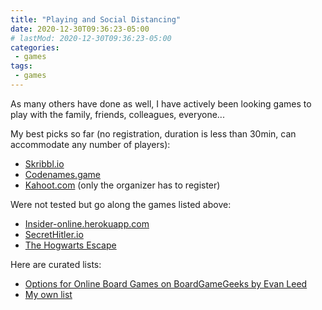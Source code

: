 ```yaml
---
title: "Playing and Social Distancing"
date: 2020-12-30T09:36:23-05:00
# lastMod: 2020-12-30T09:36:23-05:00
categories:
 - games
tags:
 - games
---
```


As many others have done as well, I have actively been looking games to play with the family, friends, colleagues, everyone...

My best picks so far (no registration, duration is less than 30min, can accommodate any number of players):
 * [Skribbl.io](https://skribbl.io)
 * [Codenames.game](https://codenames.game)
 * [Kahoot.com](https://kahoot.com) (only the organizer has to register)

Were not tested but go along the games listed above:
 * [Insider-online.herokuapp.com](http://insider-online.herokuapp.com/)
 * [SecretHitler.io](https://private.secrethitler.io)
 * [The Hogwarts Escape](https://www.thehogwartsescape.com)

Here are curated lists:
 * [Options for Online Board Games on BoardGameGeeks by Evan Leed](https://boardgamegeek.com/thread/2425525/list-options-online-board-games)
 * [My own list](http://chacy.com/SOlYbV)